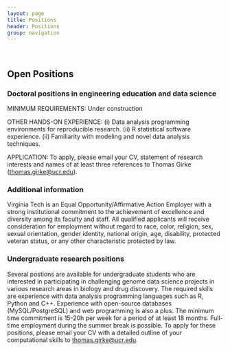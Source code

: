 ```yaml
---
layout: page
title: Positions
header: Positions
group: navigation
---
```

<br/>

## Open Positions

### Doctoral positions in engineering education and data science


MINIMUM REQUIREMENTS: Under construction

OTHER HANDS-ON EXPERIENCE: (i) Data analysis programming environments for
reproducible research. (ii) R statistical software experience. (ii)
Familiarity with modeling and novel data analysis techniques.

APPLICATION: To apply, please email your CV, statement of
research interests and names of at least three references to Thomas Girke
(thomas.girke@ucr.edu).

### Additional information

Virginia Tech is an Equal Opportunity/Affirmative Action
Employer with a strong institutional commitment to the achievement of
excellence and diversity among its faculty and staff. All qualified applicants
will receive consideration for employment without regard to race, color,
religion, sex, sexual orientation, gender identity, national origin, age,
disability, protected veteran status, or any other characteristic protected by
law. 

### Undergraduate research positions

Several postions are available for undergraduate students who are interested in
participating in challenging genome data science projects in various research
areas in biology and drug discovery. The required skills are experience with
data analysis programming languages such as R, Python and C++. Experience with
open-source databases (MySQL/PostgreSQL) and web programming is also a plus.
The minimum time commitment is 15-20h per week for a period of at least 18
months. Full-time employment during the summer break is possible. To apply for
these positions, please email your CV with a detailed outline of your
computational skills to thomas.girke@ucr.edu.  

<!-- 



